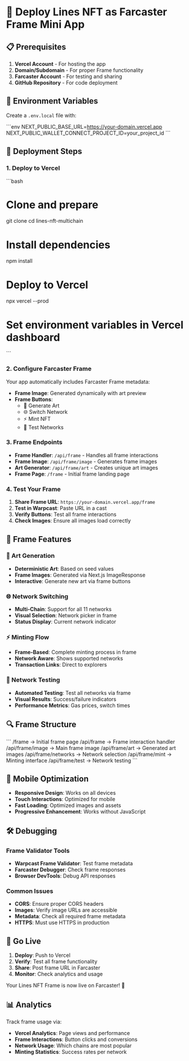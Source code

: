 # 🚀 Deploy Lines NFT as Farcaster Frame Mini App

## 📋 Prerequisites

1. **Vercel Account** - For hosting the app
2. **Domain/Subdomain** - For proper Frame functionality
3. **Farcaster Account** - For testing and sharing
4. **GitHub Repository** - For code deployment

## 🔧 Environment Variables

Create a `.env.local` file with:

\`\`\`env
NEXT_PUBLIC_BASE_URL=https://your-domain.vercel.app
NEXT_PUBLIC_WALLET_CONNECT_PROJECT_ID=your_project_id
\`\`\`

## 🚀 Deployment Steps

### 1. Deploy to Vercel

\`\`\`bash
# Clone and prepare
git clone <your-repo>
cd lines-nft-multichain

# Install dependencies
npm install

# Deploy to Vercel
npx vercel --prod

# Set environment variables in Vercel dashboard
\`\`\`

### 2. Configure Farcaster Frame

Your app automatically includes Farcaster Frame metadata:

- **Frame Image**: Generated dynamically with art preview
- **Frame Buttons**: 
  - 🎨 Generate Art
  - 🌐 Switch Network  
  - ⚡ Mint NFT
  - 🧪 Test Networks

### 3. Frame Endpoints

- **Frame Handler**: `/api/frame` - Handles all frame interactions
- **Frame Image**: `/api/frame/image` - Generates frame images
- **Art Generator**: `/api/frame/art` - Creates unique art images
- **Frame Page**: `/frame` - Initial frame landing page

### 4. Test Your Frame

1. **Share Frame URL**: `https://your-domain.vercel.app/frame`
2. **Test in Warpcast**: Paste URL in a cast
3. **Verify Buttons**: Test all frame interactions
4. **Check Images**: Ensure all images load correctly

## 🎯 Frame Features

### 🎨 Art Generation
- **Deterministic Art**: Based on seed values
- **Frame Images**: Generated via Next.js ImageResponse
- **Interactive**: Generate new art via frame buttons

### 🌐 Network Switching
- **Multi-Chain**: Support for all 11 networks
- **Visual Selection**: Network picker in frame
- **Status Display**: Current network indicator

### ⚡ Minting Flow
- **Frame-Based**: Complete minting process in frame
- **Network Aware**: Shows supported networks
- **Transaction Links**: Direct to explorers

### 🧪 Network Testing
- **Automated Testing**: Test all networks via frame
- **Visual Results**: Success/failure indicators  
- **Performance Metrics**: Gas prices, switch times

## 🔍 Frame Structure

\`\`\`
/frame                  -> Initial frame page
/api/frame             -> Frame interaction handler
/api/frame/image       -> Main frame image
/api/frame/art         -> Generated art images
/api/frame/networks    -> Network selection
/api/frame/mint        -> Minting interface
/api/frame/test        -> Network testing
\`\`\`

## 📱 Mobile Optimization

- **Responsive Design**: Works on all devices
- **Touch Interactions**: Optimized for mobile
- **Fast Loading**: Optimized images and assets
- **Progressive Enhancement**: Works without JavaScript

## 🛠 Debugging

### Frame Validator Tools
- **Warpcast Frame Validator**: Test frame metadata
- **Farcaster Debugger**: Check frame responses
- **Browser DevTools**: Debug API responses

### Common Issues
- **CORS**: Ensure proper CORS headers
- **Images**: Verify image URLs are accessible
- **Metadata**: Check all required frame metadata
- **HTTPS**: Must use HTTPS in production

## 🚀 Go Live

1. **Deploy**: Push to Vercel
2. **Verify**: Test all frame functionality  
3. **Share**: Post frame URL in Farcaster
4. **Monitor**: Check analytics and usage

Your Lines NFT Frame is now live on Farcaster! 🎉

## 📊 Analytics

Track frame usage via:
- **Vercel Analytics**: Page views and performance
- **Frame Interactions**: Button clicks and conversions
- **Network Usage**: Which chains are most popular
- **Minting Statistics**: Success rates per network
